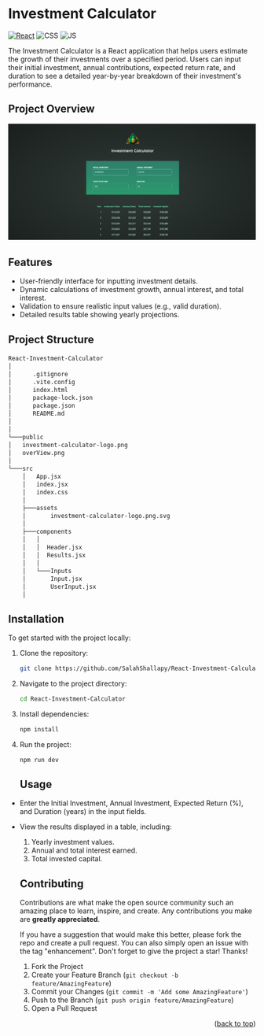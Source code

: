 # Investment Calculator

[![React](https://img.shields.io/badge/react-%2320232a.svg?style=for-the-badge&logo=react&logoColor=%2361DAFB)](https://react.dev/)
![CSS](https://img.shields.io/badge/CSS3-1572B6?style=for-the-badge&logo=css3&logoColor=white)
![JS](https://img.shields.io/badge/JavaScript-F7DF1E?style=for-the-badge&logo=javascript&logoColor=black)

The Investment Calculator is a React application that helps users estimate the growth of their investments over a specified period. Users can input their initial investment, annual contributions, expected return rate, and duration to see a detailed year-by-year breakdown of their investment's performance.

## Project Overview

![Project OverView](./public/overView.png)

## Features

- User-friendly interface for inputting investment details.
- Dynamic calculations of investment growth, annual interest, and total interest.
- Validation to ensure realistic input values (e.g., valid duration).
- Detailed results table showing yearly projections.

## Project Structure

```
React-Investment-Calculator
│
│      .gitignore
│      .vite.config
│      index.html
│      package-lock.json
│      package.json
│      README.md
│
│
└───public
│   investment-calculator-logo.png
│   overView.png
│
└───src
    │   App.jsx
    │   index.jsx
    │   index.css
    │
    ├───assets
    │       investment-calculator-logo.png.svg
    │
    ├───components
    │   │
    │   │  Header.jsx
    │   │  Results.jsx
    │   │
    │   └───Inputs
    │       Input.jsx
    │       UserInput.jsx
    │
```

## Installation

To get started with the project locally:

1. Clone the repository:
   ```bash
   git clone https://github.com/SalahShallapy/React-Investment-Calculator
   ```
2. Navigate to the project directory:
   ```bash
   cd React-Investment-Calculator
   ```
3. Install dependencies:
   ```bash
   npm install
   ```
4. Run the project:

   ```bash
   npm run dev
   ```

   ## Usage

- Enter the Initial Investment, Annual Investment, Expected Return (%), and Duration (years) in the input fields.
- View the results displayed in a table, including:

  1. Yearly investment values.
  2. Annual and total interest earned.
  3. Total invested capital.

  ## Contributing

  Contributions are what make the open source community such an amazing place to learn, inspire, and create. Any contributions you make are **greatly appreciated**.

  If you have a suggestion that would make this better, please fork the repo and create a pull request. You can also simply open an issue with the tag "enhancement".
  Don't forget to give the project a star! Thanks!

  1.  Fork the Project
  2.  Create your Feature Branch (`git checkout -b feature/AmazingFeature`)
  3.  Commit your Changes (`git commit -m 'Add some AmazingFeature'`)
  4.  Push to the Branch (`git push origin feature/AmazingFeature`)
  5.  Open a Pull Request

   <p align="right">(<a href="#top">back to top</a>)</p>
